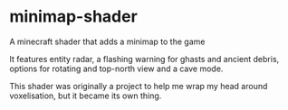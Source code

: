 # minimap-shader
A minecraft shader that adds a minimap to the game

It features entity radar, a flashing warning for ghasts and ancient debris, options for rotating and top-north view and a cave mode.

This shader was originally a project to help me wrap my head around voxelisation, but it became its own thing.
